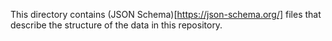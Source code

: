 This directory contains (JSON Schema)[https://json-schema.org/] files that describe the structure of the data in this repository.
